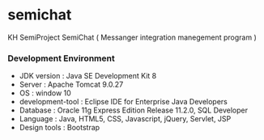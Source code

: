 # semichat
KH SemiProject SemiChat ( Messanger integration manegement program )

### Development Environment

- JDK version : Java SE Development Kit 8
- Server : Apache Tomcat 9.0.27
- OS : window 10
- development-tool : Eclipse IDE for Enterprise Java Developers
- Database : Oracle 11g Express Edition Release 11.2.0, SQL Developer
- Language : Java, HTML5, CSS, Javascript, jQuery, Servlet, JSP
- Design tools : Bootstrap
